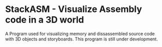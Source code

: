 # StackASM - Visualize Assembly code in a 3D world

A Program used for visualizing memory and dissassembled source code with 3D objects and storyboards. This program is still under development.
